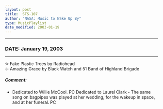 ```yaml
---
layout: post
title:  STS-107
author: "NASA: Music to Wake Up By"
type: MusicPlaylist
date_modified: 2003-01-19
---
```


----
### DATE: January 19, 2003
----
✫ Fake Plastic Trees by Radiohead  &nbsp;<br />⊹ Amazing Grace by Black Watch and 51 Band of Highland Brigade

##### Comment:
* Dedicated to Willie McCool. PC
Dedicated to Laurel Clark - The same song on bagpipes was played at her wedding, for the wakeup in space, and at her funeral. PC
